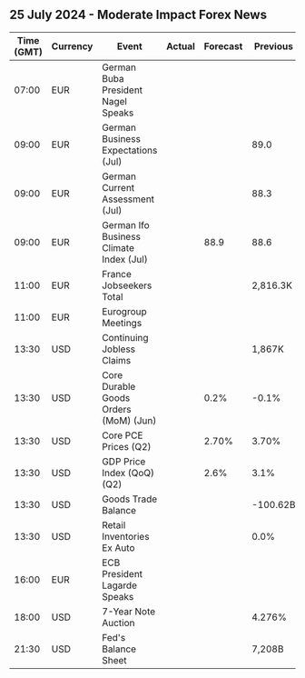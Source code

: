 ## 25 July 2024 - Moderate Impact Forex News

| Time (GMT) | Currency | Event | Actual | Forecast | Previous |
|------|----------|-------|--------|----------|----------|
| 07:00 | EUR | German Buba President Nagel Speaks |  |  |  |
| 09:00 | EUR | German Business Expectations (Jul) |  |  | 89.0 |
| 09:00 | EUR | German Current Assessment (Jul) |  |  | 88.3 |
| 09:00 | EUR | German Ifo Business Climate Index (Jul) |  | 88.9 | 88.6 |
| 11:00 | EUR | France Jobseekers Total |  |  | 2,816.3K |
| 11:00 | EUR | Eurogroup Meetings |  |  |  |
| 13:30 | USD | Continuing Jobless Claims |  |  | 1,867K |
| 13:30 | USD | Core Durable Goods Orders (MoM) (Jun) |  | 0.2% | -0.1% |
| 13:30 | USD | Core PCE Prices (Q2) |  | 2.70% | 3.70% |
| 13:30 | USD | GDP Price Index (QoQ) (Q2) |  | 2.6% | 3.1% |
| 13:30 | USD | Goods Trade Balance |  |  | -100.62B |
| 13:30 | USD | Retail Inventories Ex Auto |  |  | 0.0% |
| 16:00 | EUR | ECB President Lagarde Speaks |  |  |  |
| 18:00 | USD | 7-Year Note Auction |  |  | 4.276% |
| 21:30 | USD | Fed's Balance Sheet |  |  | 7,208B |
